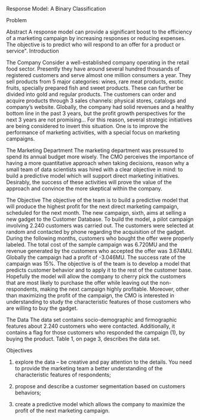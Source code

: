 Response  Model:  A  Binary  Classification 

Problem 

Abstract 
A  response  model  can  provide  a  significant  boost  to  the  efficiency  of  a  marketing 
campaign  by  increasing  responses  or  reducing  expenses.  The  objective  is  to  predict 
who will respond to an offer for a product or service". 
Introduction 

The Company 
Consider a well-established company operating in the retail food sector. Presently 
they  have  around  several  hundred  thousands  of  registered  customers  and  serve 
almost one million consumers a year. They sell products from 5 major categories: 
wines, rare meat products, exotic fruits, specially prepared fish and sweet products. 
These can further be  divided  into gold  and regular products. The customers  can 
order and acquire products through 3 sales channels: physical stores, catalogs and 
company’s website. Globally, the company had solid revenues and a healthy bottom 
line in the past 3 years, but the profit growth perspectives for the next 3 years are 
not promising... For this reason, several strategic initiatives are being considered to 
invert this situation. One is to improve the performance of marketing activities, with 
a special focus on marketing campaigns. 

The Marketing Department 
The marketing department was pressured to spend its annual budget more wisely. 
The CMO perceives the importance of having a more quantitative approach when 
taking decisions, reason why a small team of data scientists was hired with a clear 
objective in mind: to build a predictive model which will support direct marketing 
initiatives.  Desirably,  the  success  of  these  activities  will  prove  the  value  of  the 
approach and convince the more skeptical within the company. 


The Objective 
The objective of the team is to build a predictive model that will produce the highest 
profit for the next direct marketing campaign, scheduled for the next month. The 
new campaign, sixth, aims at selling a new gadget to the Customer Database. To build 
the  model,  a  pilot  campaign  involving  2.240  customers  was  carried  out.  The 
customers  were  selected  at  random  and  contacted  by  phone  regarding  the 
acquisition of the gadget. During the following months, customers who bought the 
offer were properly labeled. The total cost of  the sample campaign was 6.720MU 
and the revenue generated by the customers who accepted the offer was 3.674MU. 
Globally the campaign had a profit of -3.046MU. The success rate of the campaign 
was 15%. The objective is of the team is to develop a model that predicts customer 
behavior and to apply it to the rest of the customer base. Hopefully the model will 
allow the company to cherry pick the customers that are most likely to purchase the 
offer  while  leaving  out  the  non-respondents,  making  the  next  campaign  highly profitable.
Moreover, other than maximizing the profit of the campaign, the CMO is 
interested in understanding to study the characteristic features of those customers 
who are willing to buy the gadget. 


The Data 
The  data  set  contains  socio-demographic  and  firmographic  features  about  2.240 
customers who were contacted. Additionally, it contains a flag for those customers 
who  responded  the  campaign  (1),  by  buying  the  product.  Table  1,  on  page  3, 
describes the data set. 


Objectives  
1. explore the data – be creative and pay attention to the details. You need to provide 
the  marketing  team  a  better  understanding  of  the  characteristic  features  of 
respondents; 

2. propose and describe a customer segmentation based on customers behaviors; 

3. create a predictive model which allows the company to maximize the profit of the 
next marketing campaign.

